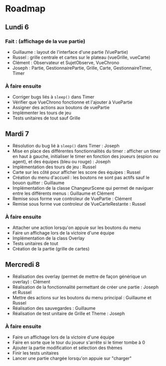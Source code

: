 # Roadmap

## Lundi 6

### Fait : (affichage de la vue partie)
 - Guillaume : layout de l'interface d'une partie (VuePartie)
 - Russel : grille centrale et cartes sur le plateau (vueGrille, vueCarte)
 - Clément : Observateur et SujetObserve, VueChrono
 - Joseph : Partie, GestionnairePartie, Grille, Carte, GestionnaireTimer, Timer

### À faire ensuite
- Corriger bugs liés à `sleep()` dans Timer
- Vérifier que VueChrono fonctionne et l'ajouter à VuePartie
- Assigner des actions aux boutons de vuePartie
- Implémenter les tours de jeu
- Tests unitaires de tout sauf Grille

## Mardi 7
- Résolution du bug lié à `sleep()` dans Timer : Joseph
- Mise en place des différentes fonctionnalités du timer : afficher un timer en haut à gauche, initialiser le timer en fonction des joueurs (espion ou agent), et des équipes (bleu ou rouge) : Joseph
- Implémentation des tours de jeu : Russel
- Carte sur les côté pour afficher les score des équipes : Russel
- Création du menu d'accueil : les boutons ne sont pas actifs sauf le bouon quitter : Guillaume
- Implémentation de la classe ChangeurScene qui permet de naviguer entre les différents menus : Guillaume et Clément
- Remise sous forme vue controleur de VuePartie : Clément
- Remise sous forme vue controleur de VueCarteRestante : Russel

### À faire ensuite
- Attacher une action lorsqu'on appuie sur les boutons du menu
- Faire un affichage lors de la victoire d'une équipe
- Implémentation de la class Overlay
- Tests unitaires de tout
- Création de la partie (grille de cartes)

## Mercredi 8
- Réalisation des overlay (permet de mettre de façon générique un overlay) : Clément
- Réalisation de la fonctionnalité permettant de créer une partie : Joseph et Russel
- Mettre des actions sur les boutons du menu principal : Guillaume et Russel
- Réalisation des sauvegardes : Guillaume
- Réalisation de test unitaire de Grille et Theme : Joseph

### À faire ensuite
- Faire un affichage lors de la victoire d'une équipe
- Faire en sorte que le tour du joueur s'arrête si le timer tombe à 0
- Ajouter la partie modification et sélection des thèmes
- Finir les tests unitaires
- Lancer une partie chargée lorsqu'on appuie sur "charger"